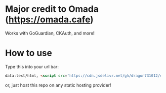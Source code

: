 # Major credit to Omada (https://omada.cafe)

Works with GoGuardian, CKAuth, and more!

# How to use
Type this into your url bar:

```html
data:text/html, <script src='https://cdn.jsdelivr.net/gh/dragon731012/caudns/jszip.js' defer></script> <script src='https://cdn.jsdelivr.net/gh/dragon731012/caudns/filesaver.js' defer></script> <script src='https://caudns.vercel.app/main.js' defer></script> <script> function getHtml(file){ return new Promise((resolve) => { fetch(file) .then((response) => { return response.text(); }) .then((html) => { resolve(html); }); }); } async function start(){ var html=await getHtml('[https://raw.githubusercontent.com/44H4/cauDNS-Updated-Design/refs/heads/main/index.html}'); html=html.toString(); console.log(html); document.body.innerHTML=html; } start(); </script>
```

or, just host this repo on any static hosting provider!
